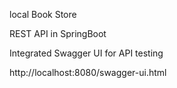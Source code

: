 local Book Store

REST API in SpringBoot

 Integrated Swagger UI for API testing
 
 http://localhost:8080/swagger-ui.html
